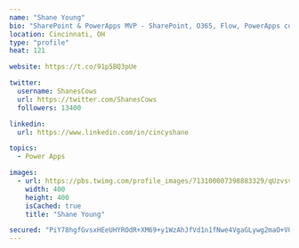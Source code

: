 ```yaml
---
name: "Shane Young"
bio: "SharePoint & PowerApps MVP - SharePoint, O365, Flow, PowerApps consulting? @PowerApps911 | Pure Snark? You found it."
location: Cincinnati, OH
type: "profile"
heat: 121

website: https://t.co/91p5BQ3pUe

twitter:
  username: ShanesCows
  url: https://twitter.com/ShanesCows
  followers: 13400

linkedin:
  url: https://www.linkedin.com/in/cincyshane

topics:
  - Power Apps

images:
  - url: https://pbs.twimg.com/profile_images/713100007398883329/qUzvsvQ3_400x400.jpg
    width: 400
    height: 400
    isCached: true
    title: "Shane Young"

secured: "PiY78hgfGvsxHEeUHYROdR+XM69+y1WzAhJfVd1n1fNwe4VgaGLywg2maO+VOeEKBemWrOCdMlKkIDI3t9RqRi+FAvUmffdamvnxw+ZNPTgKWlFS7EtVVT32FuzHCXnTRHE0soTFkhCW0Pk5f67d6v8Ec0Tp+K/IHgk4+nBFx+40sOC2fXApEbhar5CsmMOa1LzZoo2vdVeSZtnROq8jStZKUZ0TNbL6Vv1DK0WU6Kc91F+YayvGbN8bTgonmG8fYZySeXaBcM6XO+ZOTtDy+FCbeqcVE0mBGCpva0lz3SHOkNfzQevbJ6jGDvu4zpKDGQVGl8ywzHn+iIvDaQa+qmtPffm1DeKgXj53EhuYm5vU6+OPVGzzr3OUcrHXVaQ3910Hn/puBgmZqxCSxsKmxkUlX8iSBkdOJYNcaRh2b8Y=;YEauKuqixNzv4YzRDb9ACQ=="
---
```


